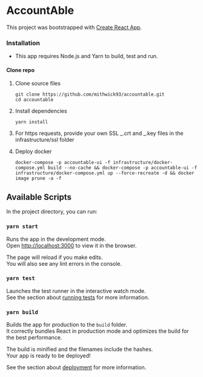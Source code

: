 # AccountAble

This project was bootstrapped with [Create React App](https://github.com/facebook/create-react-app).

### Installation

- This app requires Node.js and Yarn to build, test and run.

#### Clone repo

1. Clone source files

   ```
   git clone https://github.com/mithwick93/accountable.git
   cd accountable
   ```

2. Install dependencies

   ```
   yarn install
   ```

3. For https requests, provide your own SSL _.crt and _.key files in the infrastructure/ssl folder

4. Deploy docker
   ```
   docker-compose -p accountable-ui -f infrastructure/docker-compose.yml build --no-cache && docker-compose -p accountable-ui -f infrastructure/docker-compose.yml up --force-recreate -d && docker image prune -a -f
   ```

## Available Scripts

In the project directory, you can run:

### `yarn start`

Runs the app in the development mode.\
Open [http://localhost:3000](http://localhost:3000) to view it in the browser.

The page will reload if you make edits.\
You will also see any lint errors in the console.

### `yarn test`

Launches the test runner in the interactive watch mode.\
See the section about [running tests](https://facebook.github.io/create-react-app/docs/running-tests) for more
information.

### `yarn build`

Builds the app for production to the `build` folder.\
It correctly bundles React in production mode and optimizes the build for the best performance.

The build is minified and the filenames include the hashes.\
Your app is ready to be deployed!

See the section about [deployment](https://facebook.github.io/create-react-app/docs/deployment) for more information.
